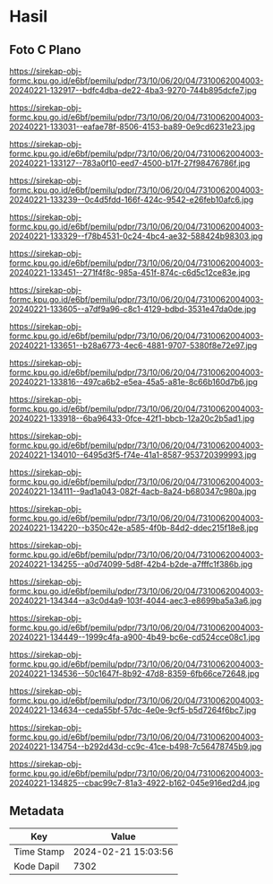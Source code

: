 # Hasil

## Foto C Plano

https://sirekap-obj-formc.kpu.go.id/e6bf/pemilu/pdpr/73/10/06/20/04/7310062004003-20240221-132917--bdfc4dba-de22-4ba3-9270-744b895dcfe7.jpg

https://sirekap-obj-formc.kpu.go.id/e6bf/pemilu/pdpr/73/10/06/20/04/7310062004003-20240221-133031--eafae78f-8506-4153-ba89-0e9cd6231e23.jpg

https://sirekap-obj-formc.kpu.go.id/e6bf/pemilu/pdpr/73/10/06/20/04/7310062004003-20240221-133127--783a0f10-eed7-4500-b17f-27f98476786f.jpg

https://sirekap-obj-formc.kpu.go.id/e6bf/pemilu/pdpr/73/10/06/20/04/7310062004003-20240221-133239--0c4d5fdd-166f-424c-9542-e26feb10afc6.jpg

https://sirekap-obj-formc.kpu.go.id/e6bf/pemilu/pdpr/73/10/06/20/04/7310062004003-20240221-133329--f78b4531-0c24-4bc4-ae32-588424b98303.jpg

https://sirekap-obj-formc.kpu.go.id/e6bf/pemilu/pdpr/73/10/06/20/04/7310062004003-20240221-133451--271f4f8c-985a-451f-874c-c6d5c12ce83e.jpg

https://sirekap-obj-formc.kpu.go.id/e6bf/pemilu/pdpr/73/10/06/20/04/7310062004003-20240221-133605--a7df9a96-c8c1-4129-bdbd-3531e47da0de.jpg

https://sirekap-obj-formc.kpu.go.id/e6bf/pemilu/pdpr/73/10/06/20/04/7310062004003-20240221-133651--b28a6773-4ec6-4881-9707-5380f8e72e97.jpg

https://sirekap-obj-formc.kpu.go.id/e6bf/pemilu/pdpr/73/10/06/20/04/7310062004003-20240221-133816--497ca6b2-e5ea-45a5-a81e-8c66b160d7b6.jpg

https://sirekap-obj-formc.kpu.go.id/e6bf/pemilu/pdpr/73/10/06/20/04/7310062004003-20240221-133918--6ba96433-0fce-42f1-bbcb-12a20c2b5ad1.jpg

https://sirekap-obj-formc.kpu.go.id/e6bf/pemilu/pdpr/73/10/06/20/04/7310062004003-20240221-134010--6495d3f5-f74e-41a1-8587-953720399993.jpg

https://sirekap-obj-formc.kpu.go.id/e6bf/pemilu/pdpr/73/10/06/20/04/7310062004003-20240221-134111--9ad1a043-082f-4acb-8a24-b680347c980a.jpg

https://sirekap-obj-formc.kpu.go.id/e6bf/pemilu/pdpr/73/10/06/20/04/7310062004003-20240221-134220--b350c42e-a585-4f0b-84d2-ddec215f18e8.jpg

https://sirekap-obj-formc.kpu.go.id/e6bf/pemilu/pdpr/73/10/06/20/04/7310062004003-20240221-134255--a0d74099-5d8f-42b4-b2de-a7fffc1f386b.jpg

https://sirekap-obj-formc.kpu.go.id/e6bf/pemilu/pdpr/73/10/06/20/04/7310062004003-20240221-134344--a3c0d4a9-103f-4044-aec3-e8699ba5a3a6.jpg

https://sirekap-obj-formc.kpu.go.id/e6bf/pemilu/pdpr/73/10/06/20/04/7310062004003-20240221-134449--1999c4fa-a900-4b49-bc6e-cd524cce08c1.jpg

https://sirekap-obj-formc.kpu.go.id/e6bf/pemilu/pdpr/73/10/06/20/04/7310062004003-20240221-134536--50c1647f-8b92-47d8-8359-6fb66ce72648.jpg

https://sirekap-obj-formc.kpu.go.id/e6bf/pemilu/pdpr/73/10/06/20/04/7310062004003-20240221-134634--ceda55bf-57dc-4e0e-9cf5-b5d7264f6bc7.jpg

https://sirekap-obj-formc.kpu.go.id/e6bf/pemilu/pdpr/73/10/06/20/04/7310062004003-20240221-134754--b292d43d-cc9c-41ce-b498-7c56478745b9.jpg

https://sirekap-obj-formc.kpu.go.id/e6bf/pemilu/pdpr/73/10/06/20/04/7310062004003-20240221-134825--cbac99c7-81a3-4922-b162-045e916ed2d4.jpg


## Metadata

| Key        | Value               |
| ---------- | ------------------- |
| Time Stamp | 2024-02-21 15:03:56 |
| Kode Dapil | 7302                |




